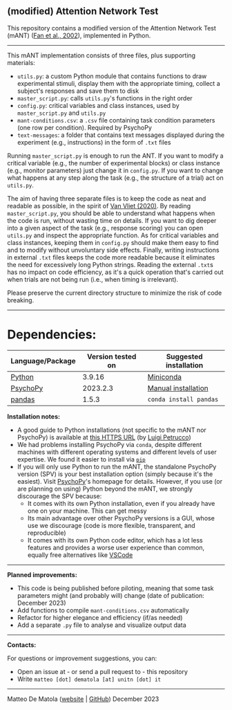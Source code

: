 ## (modified) Attention Network Test ##

This repository contains a modified version of the Attention Network Test (mANT) ([Fan et al., 2002](https://direct.mit.edu/jocn/article-abstract/14/3/340/3628/Testing-the-Efficiency-and-Independence-of)), implemented in Python. 

---

This mANT implementation consists of three files, plus supporting materials:
- `utils.py`: a custom Python module that contains functions to draw experimental stimuli, display them with the appropriate timing, collect a subject's responses and save them to disk  
- `master_script.py`: calls `utils.py`'s functions in the right order
- `config.py`: critical variables and class instances, used by `master_script.py` and `utils.py`
- `mant-conditions.csv`: a `.csv` file containing task condition parameters (one row per condition). Required by PsychoPy 
- `text-messages`: a folder that contains text messages displayed during the experiment (e.g., instructions) in the form of `.txt` files

Running `master_script.py` is enough to run the ANT. If you want to modify a critical variable (e.g., the number of experimental blocks) or class instance (e.g., monitor parameters) just change it in `config.py`. If you want to change what happens at any step along the task (e.g., the structure of a trial) act on `utils.py`.

The aim of having three separate files is to keep the code as neat and readable as possible, in the spirit of [Van Vliet (2020)](https://journals.plos.org/ploscompbiol/article?id=10.1371/journal.pcbi.1007358). By reading `master_script.py`, you should be able to understand what happens when the code is run, without wasting time on details. If you want to dig deeper into a given aspect of the task (e.g., response scoring) you can open `utils.py` and inspect the appropriate function. As for critical variables and class instances, keeping them in `config.py` should make them easy to find and to modify without unvoluntary side effects. Finally, writing instructions in external `.txt` files keeps the code more readable because it eliminates the need for excessively long Python strings. Reading the external `.txt`s has no impact on code efficiency, as it's a quick operation that's carried out when trials are not being run (i.e., when timing is irrelevant).  

Please preserve the current directory structure to minimize the risk of code breaking. 

---

# **Dependencies:**

| Language/Package | Version tested on | Suggested installation |
|------------------|-------------------|------------------------|
|[Python](https://www.python.org/) | 3.9.16 | [Miniconda](https://docs.conda.io/projects/miniconda/en/latest/) |
|[PsychoPy](https://psychopy.org/) | 2023.2.3 | [Manual installation](https://www.psychopy.org/download.html#manual-installations) |
|[pandas](https://pandas.pydata.org/) | 1.5.3 | `conda install pandas` |

**Installation notes:**

- A good guide to Python installations (not specific to the mANT nor PsychoPy) is available at [this HTTPS URL](https://github.com/vigji/python-cimec/blob/main/python-installation.md) (by [Luigi Petrucco](https://github.com/vigji))
- We had problems installing PsychoPy via `conda`, despite different machines with different operating systems and different levels of user expertise. We found it easier to install via [`pip`](https://pip.pypa.io/en/stable/)
- If you will only use Python to run the mANT, the standalone PsychoPy version (SPV) is your best installation option (simply because it's the easiest). Visit [PsychoPy](https://psychopy.org/)'s homepage for details. However, if you use (or are planning on using) Python beyond the mANT, we strongly discourage the SPV because:
    - It comes with its own Python installation, even if you already have one on your machine. This can get messy
    - Its main advantage over other PsychoPy versions is a GUI, whose use we discourage (code is more flexible, transparent, and reproducible)
    - It comes with its own Python code editor, which has a lot less features and provides a worse user experience than common, equally free alternatives like [VSCode](https://code.visualstudio.com/)

---

**Planned improvements:**

- This code is being published before piloting, meaning that some task parameters might (and probably will) change (date of publication: December 2023)
- Add functions to compile `mant-conditions.csv` automatically 
- Refactor for higher elegance and efficiency (if/as needed)
- Add a separate `.py` file to analyse and visualize output data

--- 

**Contacts:**

For questions or improvement suggestions, you can:
- Open an issue at - or send a pull request to - this repository
- Write `matteo [dot] dematola [at] unitn [dot] it`

--- 

Matteo De Matola ([website](https://webapps.unitn.it/du/en/Persona/PER0247884/Pubblicazioni) | [GitHub](https://github.com/matteo-d-m))
December 2023